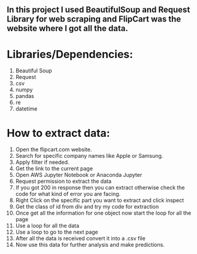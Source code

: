## In this project I used BeautifulSoup and Request Library for web scraping and FlipCart was the website where I got all the data.

# Libraries/Dependencies:

1. Beautiful Soup
2. Request
3. csv
4. numpy
5. pandas
6. re
7. datetime


# How to extract data:

1. Open the flipcart.com website.
2. Search for specific company names like Apple or Samsung.
3. Apply filter if needed.
4. Get the link to the current page
5. Open AWS Jupyter Notebook or Anaconda Jupyter
6. Request permission to extract the data
7. If you got 200 in response then you can extract otherwise check the code for what kind of error you are facing.
8. Right Click on the specific part you want to extract and click inspect
9. Get the class of id from div and try my code for extraction
10. Once get all the information for one object now start the loop for all the page
11. Use a loop for all the data
12. Use a loop to go to the next page
13. After all the data is received convert it into a .csv file
14. Now use this data for further analysis and make predictions.
